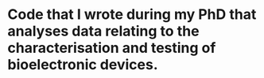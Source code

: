 # Code that I wrote during my PhD that analyses data relating to the characterisation and testing of bioelectronic devices. 
